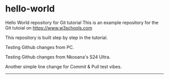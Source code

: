 # hello-world
Hello World repository for Git tutorial
This is an example repository for the Git tutoial on https://www.w3schools.com

This repository is built step by step in the tutorial.

Testing Github changes from PC.

Testing Github changes from Nkosana's S24 Ultra. 

Another simple line change for Commit & Pull test vibes.

______________________________________________________________________________________